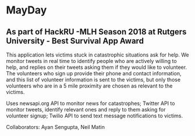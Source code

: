 # MayDay
## As part of HackRU -MLH Season 2018 at Rutgers University - Best Survival App Award

This application lets victims stuck in catastrophic situations ask for help. We monitor tweets in real time to identify people who are actively willing to help, and replies on their tweets asking them if they would like to volunteer. The volunteers who sign up provide their phone and contact information, and this list of volunteer information is sent to the victims, but only those volunteers who are in a 5 mile proximity are chosen as relevant to the victims. 

Uses newsapi.org API to monitor news for catastrophes; Twitter API to monitor tweets, identify relevant ones and reply to them asking for volunteer signup; Twilio API to send text message notifications to victims. 

Collaborators: Ayan Sengupta, Neil Matin
